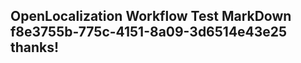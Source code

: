 <properties
ms.topic="hero-topic"
ms.test1="hero-topic"
ms.test2="test"/>

## OpenLocalization Workflow Test MarkDown f8e3755b-775c-4151-8a09-3d6514e43e25 thanks!
